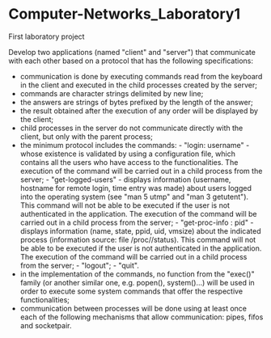 # Computer-Networks_Laboratory1
First laboratory project 

Develop two applications (named "client" and "server") that communicate with each other based on a protocol that has the following specifications:

- communication is done by executing commands read from the keyboard in the client and executed in the child processes created by the server;
- commands are character strings delimited by new line;
- the answers are strings of bytes prefixed by the length of the answer;
- the result obtained after the execution of any order will be displayed by the client;
- child processes in the server do not communicate directly with the client, but only with the parent process;
- the minimum protocol includes the commands:
      - "login: username" - whose existence is validated by using a configuration file, which contains all the users who have access to the functionalities. The execution of the command will be carried out in a child process from the server;
      - "get-logged-users" - displays information (username, hostname for remote login, time entry was made) about users logged into the operating system (see "man 5 utmp" and "man 3 getutent"). This command will not be able to be executed if the user is not authenticated in the application. The execution of the command will be carried out in a child process from the server;
      - "get-proc-info : pid" - displays information (name, state, ppid, uid, vmsize) about the indicated process (information source: file /proc/<pid>/status). This command will not be able to be executed if the user is not authenticated in the application. The execution of the command will be carried out in a child process from the server;
      - "logout";
      - "quit".
- in the implementation of the commands, no function from the "exec()" family (or another similar one, e.g. popen(), system()...) will be used in order to execute some system commands that offer the respective functionalities;
- communication between processes will be done using at least once each of the following mechanisms that allow communication: pipes, fifos and socketpair.
